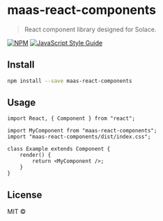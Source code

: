 # maas-react-components

> React component library designed for Solace.

[![NPM](https://img.shields.io/npm/v/maas-react-components.svg)](https://www.npmjs.com/package/maas-react-components) [![JavaScript Style Guide](https://img.shields.io/badge/code_style-standard-brightgreen.svg)](https://standardjs.com)

## Install

```bash
npm install --save maas-react-components
```

## Usage

```tsx
import React, { Component } from "react";

import MyComponent from "maas-react-components";
import "maas-react-components/dist/index.css";

class Example extends Component {
	render() {
		return <MyComponent />;
	}
}
```

## License

MIT © [](https://github.com/)
